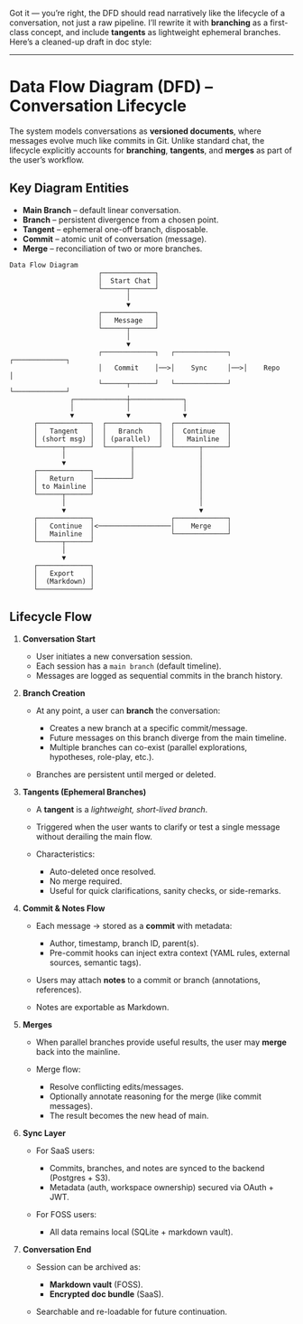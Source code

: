 Got it — you’re right, the DFD should read narratively like the lifecycle of a conversation, not just a raw pipeline. I’ll rewrite it with **branching** as a first-class concept, and include **tangents** as lightweight ephemeral branches. Here’s a cleaned-up draft in doc style:

---

# Data Flow Diagram (DFD) – Conversation Lifecycle

The system models conversations as **versioned documents**, where messages evolve much like commits in Git. Unlike standard chat, the lifecycle explicitly accounts for **branching**, **tangents**, and **merges** as part of the user’s workflow.

## Key Diagram Entities

- **Main Branch** – default linear conversation.
- **Branch** – persistent divergence from a chosen point.
- **Tangent** – ephemeral one-off branch, disposable.
- **Commit** – atomic unit of conversation (message).
- **Merge** – reconciliation of two or more branches.

```
Data Flow Diagram
                      ┌─────────────┐
                      │  Start Chat │
                      └──────┬──────┘
                             │
                             ▼
                      ┌─────────────┐
                      │   Message   │
                      └──────┬──────┘
                             │
                             ▼
                      ┌─────────────┐   ┌─────────────┐   ┌─────────────┐
                      │   Commit    │──>│    Sync     │──>│    Repo     │
                      └──────┬──────┘   └─────────────┘   └─────────────┘
               ┌─────────────┼─────────────┐
               │             │             │
               ▼             ▼             ▼
      ┌─────────────┐  ┌─────────────┐  ┌─────────────┐
      │   Tangent   │  │   Branch    │  │  Continue   │
      │ (short msg) │  │ (parallel)  │  │   Mainline  │
      └──────┬──────┘  └──────┬──────┘  └──────┬──────┘
             │                │                │
             ▼                │                │
      ┌─────────────┐         │                │
      │   Return    │─────────┘                │
      │ to Mainline │                          │
      └──────┬──────┘                          │
             │                                 │
             ▼                                 ▼
      ┌─────────────┐                   ┌─────────────┐
      │   Continue  │<──────────────────│    Merge    │
      │   Mainline  │                   └─────────────┘
      └──────┬──────┘
             │
             ▼
      ┌─────────────┐
      │   Export    │
      │  (Markdown) │
      └─────────────┘
```

## Lifecycle Flow

1. **Conversation Start**

   - User initiates a new conversation session.
   - Each session has a `main branch` (default timeline).
   - Messages are logged as sequential commits in the branch history.

2. **Branch Creation**

   - At any point, a user can **branch** the conversation:

     - Creates a new branch at a specific commit/message.
     - Future messages on this branch diverge from the main timeline.
     - Multiple branches can co-exist (parallel explorations, hypotheses, role-play, etc.).

   - Branches are persistent until merged or deleted.

3. **Tangents (Ephemeral Branches)**

   - A **tangent** is a _lightweight, short-lived branch_.
   - Triggered when the user wants to clarify or test a single message without derailing the main flow.
   - Characteristics:

     - Auto-deleted once resolved.
     - No merge required.
     - Useful for quick clarifications, sanity checks, or side-remarks.

4. **Commit & Notes Flow**

   - Each message → stored as a **commit** with metadata:

     - Author, timestamp, branch ID, parent(s).
     - Pre-commit hooks can inject extra context (YAML rules, external sources, semantic tags).

   - Users may attach **notes** to a commit or branch (annotations, references).
   - Notes are exportable as Markdown.

5. **Merges**

   - When parallel branches provide useful results, the user may **merge** back into the mainline.
   - Merge flow:

     - Resolve conflicting edits/messages.
     - Optionally annotate reasoning for the merge (like commit messages).
     - The result becomes the new head of main.

6. **Sync Layer**

   - For SaaS users:

     - Commits, branches, and notes are synced to the backend (Postgres + S3).
     - Metadata (auth, workspace ownership) secured via OAuth + JWT.

   - For FOSS users:

     - All data remains local (SQLite + markdown vault).

7. **Conversation End**

   - Session can be archived as:

     - **Markdown vault** (FOSS).
     - **Encrypted doc bundle** (SaaS).

   - Searchable and re-loadable for future continuation.
